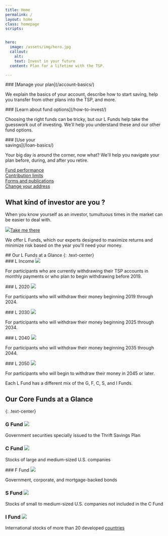 ```yaml
---
title: Home
permalink: /
layout: home
class: homepage
scripts:


hero:
  image: /assets/img/hero.jpg
  callout:
    alt:
    text: Invest in your future
  content: Plan for a lifetime with the TSP.

---
```


<section class="home-getting-started usa-section-dark">
<div class="usa-grid">

<div class="usa-width-one-third" markdown="1">
### <img src="{{ site.baseurl }}/assets/img/icons/settings.svg" alt="" class="left mr1">[Manage your plan](/account-basics/)

We explain the basics of your account, describe how to start saving, help you transfer from other plans into the TSP, and more.
</div>

<div class="usa-width-one-third" markdown="1">
### <img src="{{ site.baseurl }}/assets/img/icons/compass.svg" alt="" class="left mr1">[Learn about fund options](/how-to-invest/)

Choosing the right funds can be tricky, but our L Funds help take the guesswork out of investing. We'll help you understand these and our other fund options.

</div>

<div class="usa-width-one-third" markdown="1">
### <img src="{{ site.baseurl }}/assets/img/icons/sun.svg" alt="" class="left mr1">[Use your<br /> savings](/loan-basics/)

Your big day is around the corner, now what? We'll help you navigate your plan before, during, and after you retire.

</div>
</div>
</section>
<section class="quick-links">
<div class="usa-grid">
<div class="usa-width-one-fourth">
  <a href="#">Fund performance</a>
</div>
<div class="usa-width-one-fourth">
  <a href="#">Contribution limits</a>
</div>
<div class="usa-width-one-fourth">
  <a href="#">Forms and publications</a>
</div>
<div class="usa-width-one-fourth">
  <a href="#">Change your address</a>
</div>
</div>
</section>
<section class="section-investor">
  <div class="usa-grid">
    <div class="usa-width-one-half">
      <h1>What kind of investor are you ?</h1>
      <p>When you know yourself as an investor, tumultuous times in the market can be easier to deal with.</p>
      <a href="/funds/"><img src="/assets/img/icons/Arrow_circle.svg"/>Take me there</a>
    </div>
  </div>
</section>
<!-- L FUNDS CALLOUT-->
<section class="our-funds">
<div class="callout arrow-bottom-section arrow-bottom arrow-bottom-blue">
<div class="usa-grid usa-content" markdown="1">

We offer L Funds, which our experts designed to maximize returns and minimize risk based on the year you'll need your money.

</div>
</div>
</section>
<!-- L FUNDS GRID -->
<section>
<div class="usa-grid usa-section" markdown="1">
## Our L Funds at a Glance
{: .text-center}
</div>

<!-- ROW 1 -->
<div class="usa-grid fund-grid">
<div class="usa-width-one-third" markdown="1">
### L Income <img src="/assets/img/icons/Arrow_circle.svg"/>

For participants who are currently withdrawing their TSP accounts in monthly payments or who plan to begin withdrawing before 2019.
</div>

<div class="usa-width-one-third" markdown="1">
### L 2020 <img src="/assets/img/icons/Arrow_circle.svg"/>

For participants who will withdraw their money beginning 2019 through 2024.
</div>

<div class="usa-width-one-third" markdown="1">
### L 2030 <img src="/assets/img/icons/Arrow_circle.svg"/>

For participants who will withdraw their money beginning 2025 through 2034.
</div>
</div>
<!-- ROW 2 -->
<div class="usa-grid fund-grid">

<div class="usa-width-one-third" markdown="1">
### L 2040 <img src="/assets/img/icons/Arrow_circle.svg"/>

For participants who will withdraw their money beginning 2035 through 2044.
</div>

<div class="usa-width-one-third" markdown="1">
### L 2050 <img src="/assets/img/icons/Arrow_circle.svg"/>

For participants who will begin to withdraw their money in 2045 or later.
</div>

<div class="usa-width-one-third" markdown="1"></div>
</div>
</section>
<!-- CORE FUNDS CALLOUT-->
<section class="our-core-funds">
<div class="callout arrow-bottom-section arrow-bottom arrow-bottom-gray">
<div class="usa-grid usa-content" markdown="1">

Each L Fund has a different mix of the G, F, C, S, and I Funds.

</div>
</div>
</section>
<!-- CORE FUNDS GRID -->
<section>
<div class="usa-grid usa-section" markdown="1">

## Our Core Funds at a Glance
{: .text-center}
  </div>

<div class="usa-grid fund-grid">
<div class="usa-width-one-third" markdown="1">

### G Fund <img src="/assets/img/icons/Arrow_circle.svg"/>

Government securities specially issued to the Thrift Savings Plan

</div>

<div class="usa-width-one-third" markdown="1">

### C Fund <img src="/assets/img/icons/Arrow_circle.svg"/>

Stocks of large and medium-sized U.S. companies

</div>

<div class="usa-width-one-third" markdown="1">
### F Fund <img src="/assets/img/icons/Arrow_circle.svg"/>

Government, corporate, and mortgage-backed bonds

</div>
</div>

<div class="usa-grid fund-grid">
<div class="usa-width-one-third" markdown="1">

### S Fund <img src="/assets/img/icons/Arrow_circle.svg"/>

Stocks of small to medium-sized U.S. companies not included in the C Fund

</div>

<div class="usa-width-one-third" markdown="1">

### I Fund <img src="/assets/img/icons/Arrow_circle.svg"/>

International stocks of more than 20 developed [countries](#)

</div>


</div>
</section>


<!-- <section class="who-we-are">
  <div class="usa-section home-about bg-gray-light">
    <div class="usa-grid">
      <div class="usa-width-one-whole">
        <h2>Who we are</h2>
        <p>We’re the retirement savings and investment plan for federal workers, including uniformed services members. We’re unlike any other retirement plan in the world! Our commitment to serving you and helping you make smart choices for a confident life in retirement is not only business, it’s personal.</p>
        <p>After all, we’re participants too.</p>
      </div>
      <div class="usa-width-one-third">
        <h2><img src="{{ site.baseurl }}/assets/img/icons/alarm-bell.svg" width="24" alt="" class="mr1"><br />
        Stay informed</h2>
        <p>Sign up to receive updates, announcements, and the <a href="#">latest news</a> from us.</p>
        <form>
          <label for="input-type-text">Your email address</label>
          <input id="input-type-text" name="input-type-text" type="text">
        </form>
        <a href="#" class="usa-button">Sign up</a>
      </div>
    </div>
  </div>
</section> -->

<!-- <section class="change-contributions">
  <div class="py4">
    <div class="usa-grid">
      <h2 class="center"><img src="{{ site.baseurl }}/assets/img/icons/cog.svg" width="60px" style="padding-bottom: .75em;" alt="" class=""><br />Want to change your TSP contribution amount?</h2>
      <p class="center" style="font-weight: 400; line-height: 1.75em">You must use your electronic payroll system (e.g. <a href="https://mypay.dfas.mil/mypay.aspx" target="\_blank">myPay</a>, EBIS, <a href="https://www.nfc.usda.gov/EPPS/eplogin.aspx" target="\_blank">NFC EPP</a>, <a href="https://liteblue.usps.gov/wps/portal/!ut/p/z1/jY9NC4JAEIZ_SweP60zaF92kQxF9EGLaXEJhWxfWXdHV6N8ndSiir7m9M8888AJBAqTTVorUSqNT1eUDjY6zebAYjFeIW2-P6G2G4Q6j0Md1H-IbgB8mQKB__r8A9F0fA_1ClkBCmezeJtCZPxFAFT_xilduU3Xr3NqynjrooJKWZ6rhbsEfgSkjpGZGK6k5a-qyZi8nYVoH3-lzU1tInqxQFlGCjLLLOehdAUrfAgc!/dz/d5/L2dBISEvZ0FBIS9nQSEh/" target="\_blank">LiteBlue</a> and <a href="https://www.employeeexpress.gov/Default.aspx" target="\_blank">Employee Express</a>) or complete <a href="#">Form TSP-1</a> or <a href="#">Form TSP-U-1</a>.</p></div>
  </div>
</section> -->
